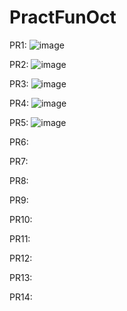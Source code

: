 # PractFunOct

PR1:
![image](https://github.com/user-attachments/assets/2cd088be-0e04-43de-a0a3-9dde81a32e46)

PR2:
![image](https://github.com/user-attachments/assets/708c03e6-4679-4b7d-8dd1-42edc96d5c45)

PR3:
![image](https://github.com/user-attachments/assets/4fa86a65-474c-43f5-9660-ea7954dfc1f1)

PR4:
![image](https://github.com/user-attachments/assets/8421a697-5cf1-4688-a2ce-ed98f1d14858)

PR5:
![image](https://github.com/user-attachments/assets/f49b9f17-810b-41ca-adbe-87a13e5a4f91)

PR6:

PR7:

PR8:

PR9:

PR10:

PR11:

PR12:

PR13:

PR14:
